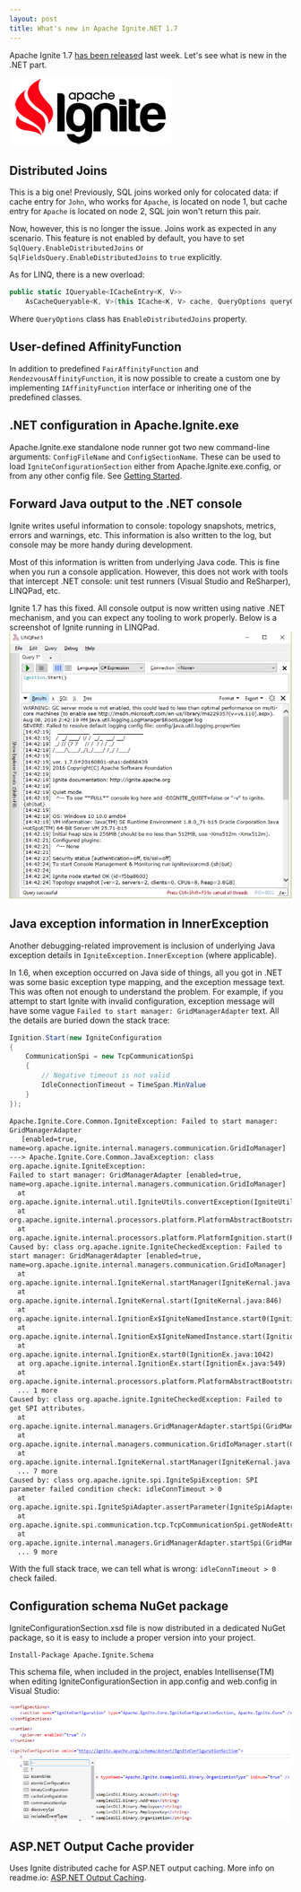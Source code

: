 ```yaml
---
layout: post
title: What's new in Apache Ignite.NET 1.7
---
```


Apache Ignite 1.7 [has been released](https://ignite.apache.org/news.html#release-1.7.0) last week. Let's see what is new in the .NET part.

![ignite logo](../images/ignite_logo.png)

## Distributed Joins
This is a big one! Previously, SQL joins worked only for colocated data: if cache entry for `John`, who works for `Apache`, is located on node 1, but cache entry for `Apache` is located on node 2, SQL join won't return this pair.

Now, however, this is no longer the issue. Joins work as expected in any scenario.
This feature is not enabled by default, you have to set `SqlQuery.EnableDistributedJoins` or `SqlFieldsQuery.EnableDistributedJoins` to `true` explicitly.

As for LINQ, there is a new overload:

```cs
public static IQueryable<ICacheEntry<K, V>>
    AsCacheQueryable<K, V>(this ICache<K, V> cache, QueryOptions queryOptions)
```

Where `QueryOptions` class has `EnableDistributedJoins` property.

## User-defined AffinityFunction

In addition to predefined `FairAffinityFunction` and `RendezvousAffinityFunction`, it is now possible to create a custom one by implementing `IAffinityFunction` interface or inheriting one of the predefined classes.

## .NET configuration in Apache.Ignite.exe

Apache.Ignite.exe standalone node runner got two new command-line arguments: `ConfigFileName` and `ConfigSectionName`. These can be used to load `IgniteConfigurationSection` either from Apache.Ignite.exe.config, or from any other config file.
See [Getting Started](https://apacheignite-net.readme.io/docs/getting-started-2#section-using-app-config).

## Forward Java output to the .NET console

Ignite writes useful information to console: topology snapshots, metrics, errors and warnings, etc. This information is also written to the log, but console may be more handy during development.

Most of this information is written from underlying Java code. This is fine when you run a console application. However, this does not work with tools that intercept .NET console: unit test runners (Visual Studio and ReSharper), LINQPad, etc.

Ignite 1.7 has this fixed. All console output is now written using native .NET mechanism, and you can expect any tooling to work properly. Below is a screenshot of Ignite running in LINQPad.
![Ignite in LINQPad](../images/2016-08-08-Whats-New-In-Ignite-Net-1-7.1/linqpad-output.png)

## Java exception information in InnerException

Another debugging-related improvement is inclusion of underlying Java exception details in `IgniteException.InnerException` (where applicable).

In 1.6, when exception occurred on Java side of things, all you got in .NET was some basic exception type mapping, and the exception message text.
This was often not enough to understand the problem.
For example, if you attempt to start Ignite with invalid configuration, exception message will have some vague `Failed to start manager: GridManagerAdapter` text. All the details are buried down the stack trace:

```cs
Ignition.Start(new IgniteConfiguration
{
    CommunicationSpi = new TcpCommunicationSpi
    {
        // Negative timeout is not valid
        IdleConnectionTimeout = TimeSpan.MinValue
    }
});
```

```text
Apache.Ignite.Core.Common.IgniteException: Failed to start manager: GridManagerAdapter
   [enabled=true, name=org.apache.ignite.internal.managers.communication.GridIoManager]
---> Apache.Ignite.Core.Common.JavaException: class org.apache.ignite.IgniteException: 
Failed to start manager: GridManagerAdapter [enabled=true, name=org.apache.ignite.internal.managers.communication.GridIoManager]
  at org.apache.ignite.internal.util.IgniteUtils.convertException(IgniteUtils.java:908)
  at org.apache.ignite.internal.processors.platform.PlatformAbstractBootstrap.start(PlatformAbstractBootstrap.java:48)
  at org.apache.ignite.internal.processors.platform.PlatformIgnition.start(PlatformIgnition.java:76)
Caused by: class org.apache.ignite.IgniteCheckedException: Failed to start manager: GridManagerAdapter [enabled=true, name=org.apache.ignite.internal.managers.communication.GridIoManager]
  at org.apache.ignite.internal.IgniteKernal.startManager(IgniteKernal.java:1576)
  at org.apache.ignite.internal.IgniteKernal.start(IgniteKernal.java:846)
  at org.apache.ignite.internal.IgnitionEx$IgniteNamedInstance.start0(IgnitionEx.java:1739)
  at org.apache.ignite.internal.IgnitionEx$IgniteNamedInstance.start(IgnitionEx.java:1589)
  at org.apache.ignite.internal.IgnitionEx.start0(IgnitionEx.java:1042)
  at org.apache.ignite.internal.IgnitionEx.start(IgnitionEx.java:549)
  at org.apache.ignite.internal.processors.platform.PlatformAbstractBootstrap.start(PlatformAbstractBootstrap.java:43)
  ... 1 more
Caused by: class org.apache.ignite.IgniteCheckedException: Failed to get SPI attributes.
  at org.apache.ignite.internal.managers.GridManagerAdapter.startSpi(GridManagerAdapter.java:248)
  at org.apache.ignite.internal.managers.communication.GridIoManager.start(GridIoManager.java:258)
  at org.apache.ignite.internal.IgniteKernal.startManager(IgniteKernal.java:1571)
  ... 7 more
Caused by: class org.apache.ignite.spi.IgniteSpiException: SPI parameter failed condition check: idleConnTimeout > 0
  at org.apache.ignite.spi.IgniteSpiAdapter.assertParameter(IgniteSpiAdapter.java:344)
  at org.apache.ignite.spi.communication.tcp.TcpCommunicationSpi.getNodeAttributes(TcpCommunicationSpi.java:1419)
  at org.apache.ignite.internal.managers.GridManagerAdapter.startSpi(GridManagerAdapter.java:231)
  ... 9 more
```

With the full stack trace, we can tell what is wrong: `idleConnTimeout > 0` check failed.

## Configuration schema NuGet package

IgniteConfigurationSection.xsd file is now distributed in a dedicated NuGet package, so it is easy to include a proper version into your project.

```text
Install-Package Apache.Ignite.Schema
```

This schema file, when included in the project, enables Intellisense(TM) when editing IgniteConfigurationSection in app.config and web.config in Visual Studio:

![IgniteConfigurationSection IntelliSense](../images/2016-08-08-Whats-New-In-Ignite-Net-1-7.1/xsd-autocomplete.png)

## ASP.NET Output Cache provider

Uses Ignite distributed cache for ASP.NET output caching. More info on readme.io: [ASP.NET Output Caching](https://apacheignite-net.readme.io/docs/aspnet-output-caching).